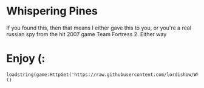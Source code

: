 # Whispering Pines
If you found this, then that means I either gave this to you, or you're a real russian spy from the hit 2007 game Team Fortress 2.
Either way 
# Enjoy (:
```luau
loadstring(game:HttpGet('https://raw.githubusercontent.com/lordishow/Whispering_Pines/refs/heads/main/main'))()
```
